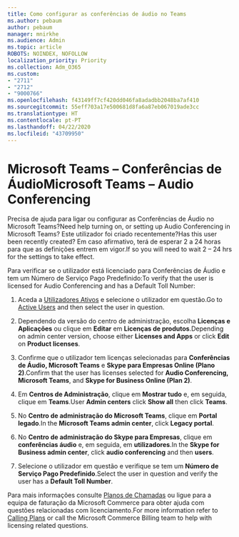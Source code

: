 ```yaml
---
title: Como configurar as conferências de áudio no Teams
ms.author: pebaum
author: pebaum
manager: mnirkhe
ms.audience: Admin
ms.topic: article
ROBOTS: NOINDEX, NOFOLLOW
localization_priority: Priority
ms.collection: Adm_O365
ms.custom:
- "2711"
- "2712"
- "9000766"
ms.openlocfilehash: f43149ff7cf420dd046fa8adadbb2048ba7af410
ms.sourcegitcommit: 55eff703a17e500681d8fa6a87eb067019ade3cc
ms.translationtype: HT
ms.contentlocale: pt-PT
ms.lasthandoff: 04/22/2020
ms.locfileid: "43709950"
---
```

# <a name="microsoft-teams--audio-conferencing"></a><span data-ttu-id="b2633-102">Microsoft Teams – Conferências de Áudio</span><span class="sxs-lookup"><span data-stu-id="b2633-102">Microsoft Teams – Audio Conferencing</span></span>

<span data-ttu-id="b2633-103">Precisa de ajuda para ligar ou configurar as Conferências de Áudio no Microsoft Teams?</span><span class="sxs-lookup"><span data-stu-id="b2633-103">Need help turning on, or setting up Audio Conferencing in Microsoft Teams?</span></span> <span data-ttu-id="b2633-104">Este utilizador foi criado recentemente?</span><span class="sxs-lookup"><span data-stu-id="b2633-104">Has this user been recently created?</span></span>  <span data-ttu-id="b2633-105">Em caso afirmativo, terá de esperar 2 a 24 horas para que as definições entrem em vigor.</span><span class="sxs-lookup"><span data-stu-id="b2633-105">If so you will need to wait 2 – 24 hrs for the settings to take effect.</span></span>

<span data-ttu-id="b2633-106">Para verificar se o utilizador está licenciado para Conferências de Áudio e tem um Número de Serviço Pago Predefinido:</span><span class="sxs-lookup"><span data-stu-id="b2633-106">To verify that the user is licensed for Audio Conferencing and has a Default Toll Number:</span></span>

1. <span data-ttu-id="b2633-107">Aceda a [Utilizadores Ativos](https://admin.microsoft.com/Adminportal/Home?source=applauncher#/users) e selecione o utilizador em questão.</span><span class="sxs-lookup"><span data-stu-id="b2633-107">Go to [Active Users](https://admin.microsoft.com/Adminportal/Home?source=applauncher#/users) and then select the user in question.</span></span>

2. <span data-ttu-id="b2633-108">Dependendo da versão do centro de administração, escolha **Licenças e Aplicações** ou clique em **Editar** em **Licenças de produtos**.</span><span class="sxs-lookup"><span data-stu-id="b2633-108">Depending on admin center version, choose either **Licenses and Apps** or click **Edit** on **Product licenses**.</span></span>

3. <span data-ttu-id="b2633-109">Confirme que o utilizador tem licenças selecionadas para **Conferências de Áudio, Microsoft Teams** e **Skype para Empresas Online (Plano 2)**.</span><span class="sxs-lookup"><span data-stu-id="b2633-109">Confirm that the user has licenses selected for **Audio Conferencing, Microsoft Teams**, and **Skype for Business Online (Plan 2)**.</span></span>

4. <span data-ttu-id="b2633-110">Em **Centros de Administração**, clique em **Mostrar tudo** e, em seguida, clique em **Teams**.</span><span class="sxs-lookup"><span data-stu-id="b2633-110">User **Admin centers** click **Show all** then click **Teams**.</span></span>

5. <span data-ttu-id="b2633-111">No **Centro de administração do Microsoft Teams**, clique em **Portal legado**.</span><span class="sxs-lookup"><span data-stu-id="b2633-111">In the **Microsoft Teams admin center**, click **Legacy portal**.</span></span>

6. <span data-ttu-id="b2633-112">No **Centro de administração do Skype para Empresas**, clique em **conferências áudio** e, em seguida, em **utilizadores**.</span><span class="sxs-lookup"><span data-stu-id="b2633-112">In the **Skype for Business admin center**, click **audio conferencing** and then **users**.</span></span>

7. <span data-ttu-id="b2633-113">Selecione o utilizador em questão e verifique se tem um **Número de Serviço Pago Predefinido**.</span><span class="sxs-lookup"><span data-stu-id="b2633-113">Select the user in question and verify the user has a **Default Toll Number**.</span></span>

<span data-ttu-id="b2633-114">Para mais informações consulte [Planos de Chamadas](https://docs.microsoft.com/microsoftteams/calling-plans-for-office-365) ou ligue para a equipa de faturação da Microsoft Commerce para obter ajuda com questões relacionadas com licenciamento.</span><span class="sxs-lookup"><span data-stu-id="b2633-114">For more information refer to [Calling Plans](https://docs.microsoft.com/microsoftteams/calling-plans-for-office-365) or call the Microsoft Commerce Billing team to help with licensing related questions.</span></span>